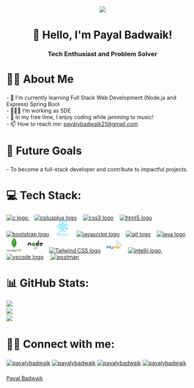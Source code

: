 <div align="center">
  <img height="150" src="https://media4.giphy.com/media/v1.Y2lkPTc5MGI3NjExdXIzcWtsdWU4aXlxNDhsemY1a2Z4ZTZvZTFwdm16bDF3d3ZubXMxZSZlcD12MV9pbnRlcm5hbF9naWZfYnlfaWQmY3Q9Zw/L1R1tvI9svkIWwpVYr/giphy.gif"  />
</div>

###

<h1 align="center">👋 Hello, I'm Payal Badwaik!</h1>

<h3 align="center">Tech Enthusiast and Problem Solver</h3>

###

# 👩‍💻  About Me

###

<p align="left">- 🌱 I'm currently learning Full Stack Web Development (Node.js and Express) Spring Boot <br>- 👩🏻‍💻 I’m working as SDE<br>- 🎵 In my free time, I enjoy coding while jamming to music!<br>- 📫 How to reach me: <a href="mailto:payalybadwaik21@gmail.com">payalybadwaik21@gmail.com</a></p>

###

# 🎯 Future Goals

###

<p align="left">- To become a full-stack developer and contribute to impactful projects.</p>

###

# 💻 Tech Stack:

###

<div align="left">
  <a href="https://www.cprogramming.com/" target="_blank" rel="noreferrer"><img src="https://cdn.jsdelivr.net/gh/devicons/devicon/icons/c/c-original.svg" height="40" alt="c logo"  /> </a>
  <img width="12" /><a href="https://www.w3schools.com/cpp/" target="_blank" rel="noreferrer"><img src="https://cdn.jsdelivr.net/gh/devicons/devicon/icons/cplusplus/cplusplus-original.svg" height="40" alt="cplusplus logo"  /></a>
  <img width="12" /><a href="https://www.w3schools.com/css/" target="_blank" rel="noreferrer"><img src="https://cdn.jsdelivr.net/gh/devicons/devicon/icons/css3/css3-original.svg" height="40" alt="css3 logo"  /></a>
  <img width="12" /><a href="https://www.w3schools.com/html/default.asp" target="_blank" rel="noreferrer"><img src="https://cdn.jsdelivr.net/gh/devicons/devicon/icons/html5/html5-original.svg" height="40" alt="html5 logo"  /></a>
  <img width="12" /><a href="https://getbootstrap.com" target="_blank" rel="noreferrer"><img src="https://cdn.jsdelivr.net/gh/devicons/devicon/icons/bootstrap/bootstrap-original.svg" height="40" alt="bootstrap logo"  /></a>
  <img width="12" /><a href="https://reactjs.org/" target="_blank" rel="noreferrer"><img src="https://raw.githubusercontent.com/devicons/devicon/master/icons/react/react-original-wordmark.svg" alt="react" width="40" height="40"/></a>
  <img width="12" /><a href="https://developer.mozilla.org/en-US/docs/Web/JavaScript" target="_blank" rel="noreferrer"><img src="https://cdn.jsdelivr.net/gh/devicons/devicon/icons/javascript/javascript-original.svg" height="40" 
     alt="javascript logo"  /></a>
  <img width="12" /><a href="https://git-scm.com/ target="_blank" rel="noreferrer"><img src="https://cdn.jsdelivr.net/gh/devicons/devicon/icons/git/git-original.svg" height="40" alt="git logo"  /></a>
  <img width="12" /><a href="https://www.java.com" target="_blank" rel="noreferrer"><img src="https://cdn.jsdelivr.net/gh/devicons/devicon/icons/java/java-original.svg" height="40" alt="java logo"  /></a>
  <img width="12" /><a href="https://www.mongodb.com/" target="_blank" rel="noreferrer"><img src="https://raw.githubusercontent.com/devicons/devicon/master/icons/mongodb/mongodb-original-wordmark.svg" alt="mongodb" width="40" 
      height="40"/></a>
  <img width="12" /><a href="https://nodejs.org" target="_blank" rel="noreferrer"><img src="https://raw.githubusercontent.com/devicons/devicon/master/icons/nodejs/nodejs-original-wordmark.svg" alt="nodejs" width="40" height="40"/></a>
  <img width="12" /><a href="https://tailwindcss.com/" target="_blank" rel="noreferrer"><img src="https://cdn.jsdelivr.net/gh/devicons/devicon/icons/tailwindcss/tailwindcss-original.svg" height="40" alt="Tailwind CSS logo" /></a>
  <img width="12" /><a href="https://www.mysql.com/" target="_blank" rel="noreferrer"><img src="https://raw.githubusercontent.com/devicons/devicon/master/icons/mysql/mysql-original-wordmark.svg" alt="mysql" width="40" height="40"/></a>
  <img width="12" /><a href="https://www.jetbrains.com/idea/" target="_blank" rel="noreferrer"><img src="https://cdn.jsdelivr.net/gh/devicons/devicon/icons/intellij/intellij-original.svg" height="40" alt="intellij logo"  />
  <img width="12" /><a href="https://code.visualstudio.com/" target="_blank" rel="noreferrer"><img src="https://cdn.jsdelivr.net/gh/devicons/devicon/icons/vscode/vscode-original.svg" height="40" alt="vscode logo"  /></a>
  <img width="12" /><a href="https://postman.com" target="_blank" rel="noreferrer"> <img src="https://www.vectorlogo.zone/logos/getpostman/getpostman-icon.svg" alt="postman" width="40" height="40"/> </a>
</div>

###

# 📊 GitHub Stats:
![](https://github-readme-stats.vercel.app/api?username=payalybadwaik&theme=dark&hide_border=false&include_all_commits=false&count_private=false)<br/>
![](https://nirzak-streak-stats.vercel.app/?user=payalybadwaik&theme=dark&hide_border=false)<br/>
![](https://github-readme-stats.vercel.app/api/top-langs/?username=payalybadwaik&theme=dark&hide_border=false&include_all_commits=false&count_private=false&layout=compact)

###

# 🤝🏻 Connect with me:

###

<p align="left">
  <a href="https://www.linkedin.com/in/payal-badwaik-1b24721b0/" target="blank"><img align="center" src="https://raw.githubusercontent.com/rahuldkjain/github-profile-readme-generator/master/src/images/icons/Social/linked-in-alt.svg" alt="payalybadwaik" height="30" width="40" /></a>
<a href="https://www.hackerrank.com/profile/PayalBadwaik" target="blank"><img align="center" src="https://raw.githubusercontent.com/rahuldkjain/github-profile-readme-generator/master/src/images/icons/Social/hackerrank.svg" alt="payalybadwaik" height="30" width="40" /></a>
<a href="https://leetcode.com/u/PayalBadwaik/" target="blank"><img align="center" src="https://raw.githubusercontent.com/rahuldkjain/github-profile-readme-generator/master/src/images/icons/Social/leet-code.svg" alt="payalybadwaik" height="30" width="40" /></a>
<a href="https://www.geeksforgeeks.org/user/payalybadwaik21/" target="blank"><img align="center" src="https://raw.githubusercontent.com/rahuldkjain/github-profile-readme-generator/master/src/images/icons/Social/geeks-for-geeks.svg" alt="payalybadwaik" height="30" width="40" /></a>
</p>

###

[Payal Badwaik](https://github.com/payalybadwaik)

###
